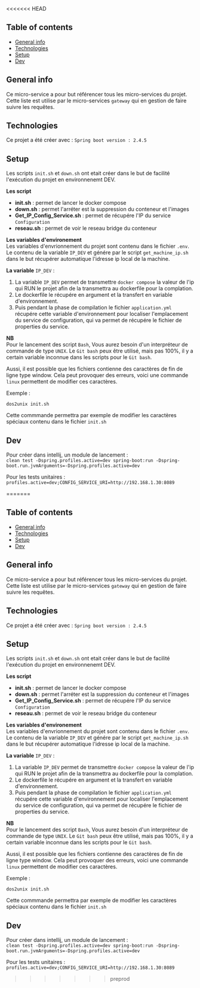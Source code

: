 <<<<<<< HEAD
## Table of contents

* [General info](#general-info)
* [Technologies](#technologies)
* [Setup](#setup)
* [Dev](#Dev)

## General info

Ce micro-service a pour but référencer tous les micro-services du projet.
Cette liste est utilise par le micro-services `gateway` qui en gestion de faire suivre
les requêtes.

## Technologies

Ce projet a été créer avec : `Spring boot version : 2.4.5`

## Setup

Les scripts `init.sh` et `down.sh` ont etait créer dans le but de facilité l'exécution du projet en environnenemt DEV.

__Les script__
* __init.sh__ : permet de lancer le docker compose
* __down.sh__ : permet l'arréter est la suppression du conteneur et l'images
* __Get_IP_Config_Service.sh__ : permet de récupére l'IP du service `Configuration`
* __reseau.sh__ : permet de voir le reseau bridge du conteneur

__Les variables d'environement__  
Les variables d'envrionnement du projet sont contenu dans le fichier `.env`.
Le contenu de la variable `IP_DEV` et génére par le script `get_machine_ip.sh` dans le but récupérer
automatique l'idresse ip local de la machine.

__La variable__ `IP_DEV` :  
1. La variable `IP_DEV` permet de transmettre `docker compose` la valeur de l'ip qui RUN le projet
afin de la transmettra au dockerfile pour la complation.   
2. Le dockerfile le récupére en argument et la transfert en variable d'environnement.   
3. Puis pendant la phase de compilation le fichier `application.yml` récupére cette variable d'environnement 
pour localiser l'emplacement du service de configuration, qui va permet de récupére le fichier de properties du service.

__NB__  
Pour le lancement des script `Bash`, Vous aurez besoin d'un interpréteur de commande de type `UNIX`.
Le `Git bash` peux être utilisé, mais pas 100%, il y a certain variable inconnue dans les scripts pour le `Git bash`.

Aussi, il est possible que les fichiers contienne des caractères de fin de ligne type
window. Cela peut provoquer des erreurs, voici une commande `linux` permettent de modifier ces
caractères. 

Exemple :
````shell
dos2unix init.sh
````

Cette commmande permettra par exemple de modifier les caractères spéciaux contenu dans
le fichier `init.sh` 


## Dev

Pour créer dans intellij, un module de lancement :  
`clean test -Dspring.profiles.active=dev spring-boot:run -Dspring-boot.run.jvmArguments=-Dspring.profiles.active=dev`

Pour les tests unitaires :
`profiles.active=dev;CONFIG_SERVICE_URI=http://192.168.1.30:8089`


=======
## Table of contents

* [General info](#general-info)
* [Technologies](#technologies)
* [Setup](#setup)
* [Dev](#Dev)

## General info

Ce micro-service a pour but référencer tous les micro-services du projet.
Cette liste est utilise par le micro-services `gateway` qui en gestion de faire suivre
les requêtes.

## Technologies

Ce projet a été créer avec : `Spring boot version : 2.4.5`

## Setup

Les scripts `init.sh` et `down.sh` ont etait créer dans le but de facilité l'exécution du projet en environnenemt DEV.

__Les script__
* __init.sh__ : permet de lancer le docker compose
* __down.sh__ : permet l'arréter est la suppression du conteneur et l'images
* __Get_IP_Config_Service.sh__ : permet de récupére l'IP du service `Configuration`
* __reseau.sh__ : permet de voir le reseau bridge du conteneur

__Les variables d'environement__  
Les variables d'envrionnement du projet sont contenu dans le fichier `.env`.
Le contenu de la variable `IP_DEV` et génére par le script `get_machine_ip.sh` dans le but récupérer
automatique l'idresse ip local de la machine.

__La variable__ `IP_DEV` :  
1. La variable `IP_DEV` permet de transmettre `docker compose` la valeur de l'ip qui RUN le projet
afin de la transmettra au dockerfile pour la complation.   
2. Le dockerfile le récupére en argument et la transfert en variable d'environnement.   
3. Puis pendant la phase de compilation le fichier `application.yml` récupére cette variable d'environnement 
pour localiser l'emplacement du service de configuration, qui va permet de récupére le fichier de properties du service.

__NB__  
Pour le lancement des script `Bash`, Vous aurez besoin d'un interpréteur de commande de type `UNIX`.
Le `Git bash` peux être utilisé, mais pas 100%, il y a certain variable inconnue dans les scripts pour le `Git bash`.

Aussi, il est possible que les fichiers contienne des caractères de fin de ligne type
window. Cela peut provoquer des erreurs, voici une commande `linux` permettent de modifier ces
caractères. 

Exemple :
````shell
dos2unix init.sh
````

Cette commmande permettra par exemple de modifier les caractères spéciaux contenu dans
le fichier `init.sh` 


## Dev

Pour créer dans intellij, un module de lancement :  
`clean test -Dspring.profiles.active=dev spring-boot:run -Dspring-boot.run.jvmArguments=-Dspring.profiles.active=dev`


Pour les tests unitaires :
`profiles.active=dev;CONFIG_SERVICE_URI=http://192.168.1.30:8089`


>>>>>>> preprod
